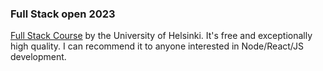 ### Full Stack open 2023
[Full Stack Course](https://fullstackopen.com/en/) by the University of Helsinki. It's free and exceptionally high quality. I can recommend it to anyone interested in Node/React/JS development.
